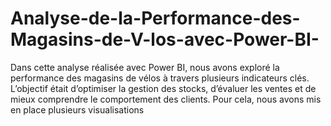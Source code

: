 # Analyse-de-la-Performance-des-Magasins-de-V-los-avec-Power-BI-
Dans cette analyse réalisée avec Power BI, nous avons exploré la performance des magasins de vélos à travers plusieurs indicateurs clés.  L’objectif était d’optimiser la gestion des stocks, d’évaluer les ventes et de mieux comprendre le comportement des clients. Pour cela, nous avons mis en place plusieurs visualisations 

